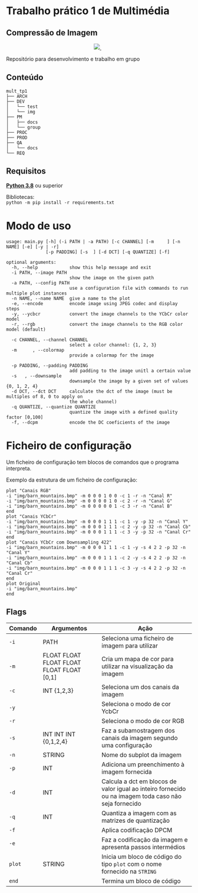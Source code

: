 # Trabalho prático 1 de Multimédia

## Compressão de Imagem

<p align='center'>
  <a href="https://www.python.org/downloads/">
    <img src="https://img.shields.io/badge/Python-3.8-yellow" />
  </a>&nbsp;&nbsp;
</p>

Repositório para desenvolvimento e trabalho em grupo  

## Conteúdo

```
mult_tp1
├── ARCH
├── DEV
│   └── test
│   └── img
├── PM
│   ├── docs
│   └── group
├── PROC
├── PROD
├── QA
│   └── docs
└── REQ
```
  
## Requisitos

[**Python 3.8**](https://www.python.org/downloads/) ou superior

Bibliotecas:  
`python -m pip install -r requirements.txt`

# Modo de uso

```
usage: main.py [-h] (-i PATH | -a PATH) [-c CHANNEL] [-m     ] [-n NAME] [-e] [-y | -r]
               [-p PADDING] [-s  ] [-d DCT] [-q QUANTIZE] [-f]

optional arguments:
  -h, --help            show this help message and exit
  -i PATH, --image PATH
                        show the image on the given path
  -a PATH, --config PATH
                        use a configuration file with commands to run multiple plot instances
  -n NAME, --name NAME  give a name to the plot
  -e, --encode          encode image using JPEG codec and display steps
  -y, --ycbcr           convert the image channels to the YCbCr color model
  -r, --rgb             convert the image channels to the RGB color model (default)

  -c CHANNEL, --channel CHANNEL
                        select a color channel: {1, 2, 3}
  -m      , --colormap
                        provide a colormap for the image

  -p PADDING, --padding PADDING
                        add padding to the image unitl a certain value
  -s   , --downsample
                        downsample the image by a given set of values {0, 1, 2, 4}
  -d DCT, --dct DCT     calculate the dct of the image (must be multiples of 8, 0 to apply on
                        the whole channel)
  -q QUANTIZE, --quantize QUANTIZE
                        quantize the image with a defined quality factor [0,100]
  -f, --dcpm            encode the DC coeficients of the image
```


# Ficheiro de configuração

Um ficheiro de configuração tem blocos de comandos que o programa interpreta.  

Exemplo da estrutura de um ficheiro de configuração:

```
plot "Canais RGB"
-i "img/barn_mountains.bmp" -m 0 0 0 1 0 0 -c 1 -r -n "Canal R"
-i "img/barn_mountains.bmp" -m 0 0 0 0 1 0 -c 2 -r -n "Canal G"
-i "img/barn_mountains.bmp" -m 0 0 0 0 0 1 -c 3 -r -n "Canal B"
end
plot "Canais YCbCr"
-i "img/barn_mountains.bmp" -m 0 0 0 1 1 1 -c 1 -y -p 32 -n "Canal Y"
-i "img/barn_mountains.bmp" -m 0 0 0 1 1 1 -c 2 -y -p 32 -n "Canal Cb"
-i "img/barn_mountains.bmp" -m 0 0 0 1 1 1 -c 3 -y -p 32 -n "Canal Cr"
end
plot "Canais YCbCr com Downsampling 422"
-i "img/barn_mountains.bmp" -m 0 0 0 1 1 1 -c 1 -y -s 4 2 2 -p 32 -n "Canal Y"
-i "img/barn_mountains.bmp" -m 0 0 0 1 1 1 -c 2 -y -s 4 2 2 -p 32 -n "Canal Cb"
-i "img/barn_mountains.bmp" -m 0 0 0 1 1 1 -c 3 -y -s 4 2 2 -p 32 -n "Canal Cr"
end
plot Original
-i "img/barn_mountains.bmp"
end

```

## Flags

| Comando | Argumentos                                  | Ação                                                                                                  |
| ------- | ------------------------------------------- | ----------------------------------------------------------------------------------------------------- |
| `-i`    | PATH                                        | Seleciona uma ficheiro de imagem para utilizar                                                        |
| `-m`    | FLOAT FLOAT FLOAT FLOAT FLOAT FLOAT \[0,1\] | Cria um mapa de cor para utilizar na visualização da imagem                                           |
| `-c`    | INT {1,2,3}                                 | Seleciona um dos canais da imagem                                                                     |
| `-y`    |                                             | Seleciona o modo de cor YcbCr                                                                         |
| `-r`    |                                             | Seleciona o modo de cor RGB                                                                           |
| `-s`    | INT INT INT {0,1,2,4}                       | Faz a subamostragem dos canais da imagem segundo uma configuração                                     |
| `-n`    | STRING                                      | Nome do subplot da imagem                                                                             |
| `-p`    | INT                                         | Adiciona um preenchimento à imagem fornecida                                                          |
| `-d`    | INT                                         | Calcula a dct em blocos de valor igual ao inteiro fornecido ou na imagem toda caso não seja fornecido |
| `-q`    | INT                                         | Quantiza a imagem com as matrizes de quantização                                                      |
| `-f`    |                                             | Aplica codificação DPCM                                                                               |
| `-e`    |                                             | Faz a codificação da imagem e apresenta passos intermédios                                            |
| `plot`  | STRING                                      | Inicia um bloco de código do tipo `plot` com o nome fornecido na `STRING`                             |
| `end`   |                                             | Termina um bloco de código                                                                            |
